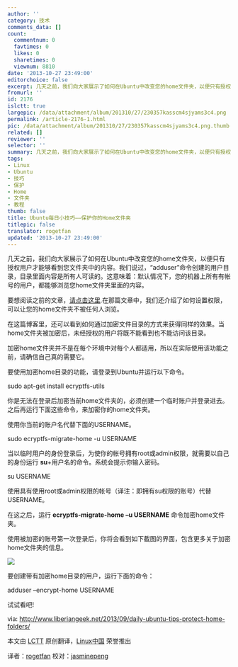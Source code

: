 ```yaml
---
author: ''
category: 技术
comments_data: []
count:
  commentnum: 0
  favtimes: 0
  likes: 0
  sharetimes: 0
  viewnum: 8810
date: '2013-10-27 23:49:00'
editorchoice: false
excerpt: 几天之前，我们向大家展示了如何在Ubuntu中改变您的home文件夹，以便只有授权用户才能够看到您文件夹中的内容。我们说过，adduser命令创建的用户目录，目录里面内容是所有人可读的。这意味着：默认情况下，您的机器  ...
fromurl: ''
id: 2176
islctt: true
largepic: /data/attachment/album/201310/27/230357kasscm4sjyams3c4.png
permalink: /article-2176-1.html
pic: /data/attachment/album/201310/27/230357kasscm4sjyams3c4.png.thumb.jpg
related: []
reviewer: ''
selector: ''
summary: 几天之前，我们向大家展示了如何在Ubuntu中改变您的home文件夹，以便只有授权用户才能够看到您文件夹中的内容。我们说过，adduser命令创建的用户目录，目录里面内容是所有人可读的。这意味着：默认情况下，您的机器  ...
tags:
- Linux
- Ubuntu
- 技巧
- 保护
- Home
- 文件夹
- 教程
thumb: false
title: Ubuntu每日小技巧——保护你的Home文件夹
titlepic: false
translator: rogetfan
updated: '2013-10-27 23:49:00'
---
```


几天之前，我们向大家展示了如何在Ubuntu中改变您的home文件夹，以便只有授权用户才能够看到您文件夹中的内容。我们说过，“adduser”命令创建的用户目录，目录里面内容是所有人可读的。这意味着：默认情况下，您的机器上所有有帐号的用户，都能够浏览您home文件夹里面的内容。


要想阅读之前的文章，[请点击这里](http://www.liberiangeek.net/2013/09/daily-ubuntu-tipsprevent-users-browsing-folders/).在那篇文章中，我们还介绍了如何设置权限，可以让您的home文件夹不被任何人浏览。


在这篇博客里，还可以看到如何通过加密文件目录的方式来获得同样的效果。当home文件夹被加密后，未经授权的用户将既不能看到也不能访问该目录。


加密home文件夹并不是在每个环境中对每个人都适用，所以在实际使用该功能之前，请确信自己真的需要它。


要使用加密home目录的功能，请登录到Ubuntu并运行以下命令。


sudo apt-get install ecryptfs-utils


你是无法在登录后加密当前home文件夹的，必须创建一个临时账户并登录进去。之后再运行下面这些命令，来加密你的home文件夹。


使用你当前的账户名代替下面的USERNAME。


sudo ecryptfs-migrate-home -u USERNAME


当以临时用户的身份登录后，为使你的帐号拥有root或admin权限，就需要以自己的身份运行 **su**+用户名的命令。系统会提示你输入密码。


su USERNAME


使用具有使用root或admin权限的帐号（译注：即拥有su权限的账号）代替USERNAME。


在这之后，运行 **ecryptfs-migrate-home –u USERNAME** 命令加密home文件夹。


使用被加密的账号第一次登录后，你将会看到如下截图的界面，包含更多关于加密home文件夹的信息。


 ![](/data/attachment/album/201310/27/230357kasscm4sjyams3c4.png)


要创建带有加密home目录的用户，运行下面的命令：


adduser –encrypt-home USERNAME


试试看吧!


 


via: <http://www.liberiangeek.net/2013/09/daily-ubuntu-tips-protect-home-folders/>


本文由 [LCTT](https://github.com/LCTT/TranslateProject) 原创翻译，[Linux中国](http://linux.cn/) 荣誉推出


译者：[rogetfan](https://github.com/rogetfan) 校对：[jasminepeng](https://github.com/jasminepeng)